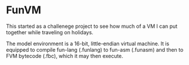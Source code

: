 # FunVM

This started as a challenege project to see how much of a VM I can put together while traveling on holidays.  

The model environment is a 16-bit, little-endian virtual machine. It is equipped to compile fun-lang (.funlang) to fun-asm (.funasm) and then to FVM bytecode (.fbc), which it may then execute. 
  
